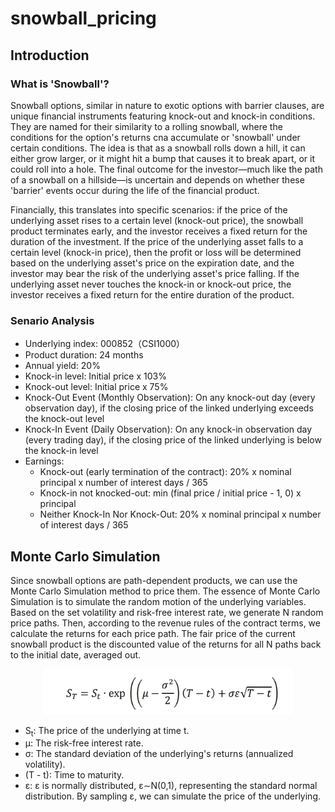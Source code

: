 # snowball_pricing

## Introduction 
### What is 'Snowball'?

Snowball options, similar in nature to exotic options with barrier clauses, are unique financial instruments featuring knock-out and knock-in conditions. They are named for their similarity to a rolling snowball, where the conditions for the option's returns cna accumulate or 'snowball' under certain conditions. The idea is that as a snowball rolls down a hill, it can either grow larger, or it might hit a bump that causes it to break apart, or it could roll into a hole. The final outcome for the investor—much like the path of a snowball on a hillside—is uncertain and depends on whether these 'barrier' events occur during the life of the financial product. 

Financially, this translates into specific scenarios: if the price of the underlying asset rises to a certain level (knock-out price), the snowball product terminates early, and the investor receives a fixed return for the duration of the investment. If the price of the underlying asset falls to a certain level (knock-in price), then the profit or loss will be determined based on the underlying asset's price on the expiration date, and the investor may bear the risk of the underlying asset's price falling. If the underlying asset never touches the knock-in or knock-out price, the investor receives a fixed return for the entire duration of the product.

### Senario Analysis

- Underlying index: 000852（CSI1000）
- Product duration: 24 months
- Annual yield: 20%
- Knock-in level: Initial price x 103%
- Knock-out level: Initial price x 75%
- Knock-Out Event (Monthly Observation): On any knock-out day (every observation day), if the closing price of the linked underlying exceeds the knock-out level
- Knock-In Event (Daily Observation): On any knock-in observation day (every trading day), if the closing price of the linked underlying is below the knock-in level
- Earnings:
    - Knock-out (early termination of the contract): 20% x nominal principal x number of interest days / 365
    - Knock-in not knocked-out: min (final price / initial price - 1, 0) x principal
    - Neither Knock-In Nor Knock-Out: 20% x nominal principal x number of interest days / 365

## Monte Carlo Simulation

Since snowball options are path-dependent products, we can use the Monte Carlo Simulation method to price them. The essence of Monte Carlo Simulation is to simulate the random motion of the underlying variables. Based on the set volatility and risk-free interest rate, we generate N random price paths. Then, according to the revenue rules of the contract terms, we calculate the returns for each price path. The fair price of the current snowball product is the discounted value of the returns for all N paths back to the initial date, averaged out.

<p align="center">
  <img src="equation.png" alt="equation" width="400"/>
</p>

- S<sub>t</sub>: The price of the underlying at time t.
- &mu;: The risk-free interest rate.
- &sigma;: The standard deviation of the underlying's returns (annualized volatility).
- (T - t): Time to maturity.
- &epsilon;: &epsilon; is normally distributed, &epsilon;∼N(0,1), representing the standard normal distribution. By sampling &epsilon;, we can simulate the price of the underlying.






